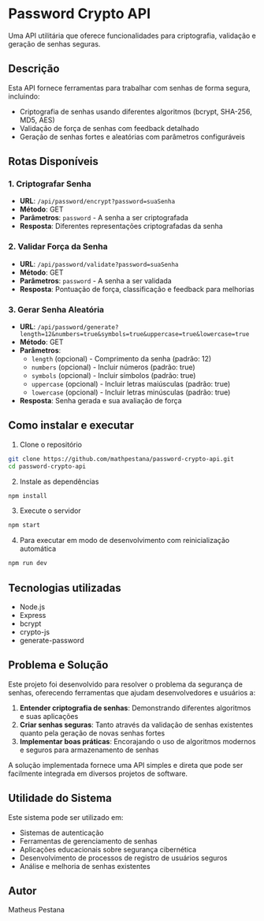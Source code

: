 # Password Crypto API

Uma API utilitária que oferece funcionalidades para criptografia, validação e geração de senhas seguras.

## Descrição

Esta API fornece ferramentas para trabalhar com senhas de forma segura, incluindo:
- Criptografia de senhas usando diferentes algoritmos (bcrypt, SHA-256, MD5, AES)
- Validação de força de senhas com feedback detalhado
- Geração de senhas fortes e aleatórias com parâmetros configuráveis

## Rotas Disponíveis

### 1. Criptografar Senha
- **URL**: `/api/password/encrypt?password=suaSenha`
- **Método**: GET
- **Parâmetros**: `password` - A senha a ser criptografada
- **Resposta**: Diferentes representações criptografadas da senha

### 2. Validar Força da Senha
- **URL**: `/api/password/validate?password=suaSenha`
- **Método**: GET
- **Parâmetros**: `password` - A senha a ser validada
- **Resposta**: Pontuação de força, classificação e feedback para melhorias

### 3. Gerar Senha Aleatória
- **URL**: `/api/password/generate?length=12&numbers=true&symbols=true&uppercase=true&lowercase=true`
- **Método**: GET
- **Parâmetros**:
  - `length` (opcional) - Comprimento da senha (padrão: 12)
  - `numbers` (opcional) - Incluir números (padrão: true)
  - `symbols` (opcional) - Incluir símbolos (padrão: true)
  - `uppercase` (opcional) - Incluir letras maiúsculas (padrão: true)
  - `lowercase` (opcional) - Incluir letras minúsculas (padrão: true)
- **Resposta**: Senha gerada e sua avaliação de força

## Como instalar e executar

1. Clone o repositório
```bash
git clone https://github.com/mathpestana/password-crypto-api.git
cd password-crypto-api
```

2. Instale as dependências
```bash
npm install
```

3. Execute o servidor
```bash
npm start
```

4. Para executar em modo de desenvolvimento com reinicialização automática
```bash
npm run dev
```

## Tecnologias utilizadas

- Node.js
- Express
- bcrypt
- crypto-js
- generate-password

## Problema e Solução

Este projeto foi desenvolvido para resolver o problema da segurança de senhas, oferecendo ferramentas que ajudam desenvolvedores e usuários a:

1. **Entender criptografia de senhas**: Demonstrando diferentes algoritmos e suas aplicações
2. **Criar senhas seguras**: Tanto através da validação de senhas existentes quanto pela geração de novas senhas fortes
3. **Implementar boas práticas**: Encorajando o uso de algoritmos modernos e seguros para armazenamento de senhas

A solução implementada fornece uma API simples e direta que pode ser facilmente integrada em diversos projetos de software.

## Utilidade do Sistema

Este sistema pode ser utilizado em:
- Sistemas de autenticação
- Ferramentas de gerenciamento de senhas
- Aplicações educacionais sobre segurança cibernética
- Desenvolvimento de processos de registro de usuários seguros
- Análise e melhoria de senhas existentes

## Autor

Matheus Pestana
